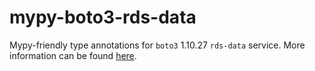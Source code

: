 # mypy-boto3-rds-data

Mypy-friendly type annotations for `boto3` 1.10.27 `rds-data` service.
More information can be found [here](https://github.com/vemel/mypy_boto3).
